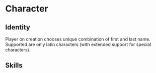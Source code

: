 # Character

## Identity
Player on creation chooses unique combination of first and last name. Supported are only latin characters (with extended support for special characters).

## Skills
